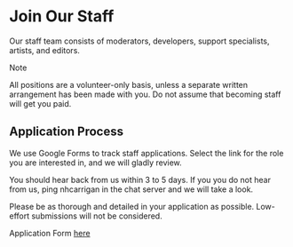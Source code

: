 # Join Our Staff

Our staff team consists of moderators, developers, support specialists, artists, and editors.

> [!NOTE]
> All positions are a volunteer-only basis, unless a separate written arrangement has been made with you. Do not assume that becoming staff will get you paid.

## Application Process

We use Google Forms to track staff applications. Select the link for the role you are interested in, and we will gladly review.

You should hear back from us within 3 to 5 days. If you you do not hear from us, ping nhcarrigan in the chat server and we will take a look.

Please be as thorough and detailed in your application as possible. Low-effort submissions will not be considered.


Application Form [here](https://forms.gle/ZXNJcKfhQceESmmUA)